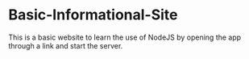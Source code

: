 # Basic-Informational-Site
This is a basic website to learn the use of NodeJS by opening the app through a link and start the server.